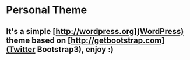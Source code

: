 # Personal Theme

## It's a simple [http://wordpress.org](WordPress) theme based on [http://getbootstrap.com](Twitter Bootstrap3), enjoy :)